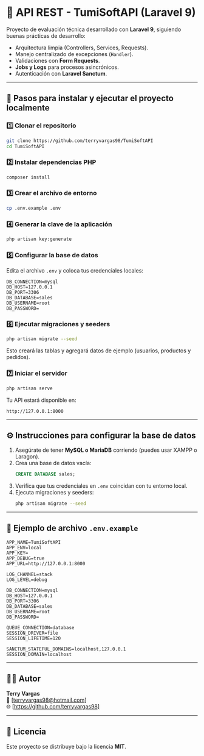 # 🧩 API REST - TumiSoftAPI (Laravel 9)

Proyecto de evaluación técnica desarrollado con **Laravel 9**, siguiendo buenas prácticas de desarrollo:  
- Arquitectura limpia (Controllers, Services, Requests).  
- Manejo centralizado de excepciones (`Handler`).  
- Validaciones con **Form Requests**.  
- **Jobs y Logs** para procesos asincrónicos.  
- Autenticación con **Laravel Sanctum**.

---

## 🚀 Pasos para instalar y ejecutar el proyecto localmente

### 1️⃣ Clonar el repositorio
```bash
git clone https://github.com/terryvargas98/TumiSoftAPI
cd TumiSoftAPI
```
   
### 2️⃣ Instalar dependencias PHP
```bash
composer install
```

### 3️⃣ Crear el archivo de entorno
```bash
cp .env.example .env
```

### 4️⃣ Generar la clave de la aplicación
```bash
php artisan key:generate
```

### 5️⃣ Configurar la base de datos  
Edita el archivo `.env` y coloca tus credenciales locales:

```env
DB_CONNECTION=mysql
DB_HOST=127.0.0.1
DB_PORT=3306
DB_DATABASE=sales
DB_USERNAME=root
DB_PASSWORD=
```

### 6️⃣ Ejecutar migraciones y seeders  
```bash
php artisan migrate --seed
```

Esto creará las tablas y agregará datos de ejemplo (usuarios, productos y pedidos).

### 7️⃣ Iniciar el servidor  
```bash
php artisan serve
```

Tu API estará disponible en:
```
http://127.0.0.1:8000
```

---

## ⚙️ Instrucciones para configurar la base de datos

1. Asegúrate de tener **MySQL o MariaDB** corriendo (puedes usar XAMPP o Laragon).  
2. Crea una base de datos vacía:
   ```sql
   CREATE DATABASE sales;
   ```
3. Verifica que tus credenciales en `.env` coincidan con tu entorno local.  
4. Ejecuta migraciones y seeders:
   ```bash
   php artisan migrate --seed
   ```

---

## 🧩 Ejemplo de archivo `.env.example`

```env
APP_NAME=TumiSoftAPI
APP_ENV=local
APP_KEY=
APP_DEBUG=true
APP_URL=http://127.0.0.1:8000

LOG_CHANNEL=stack
LOG_LEVEL=debug

DB_CONNECTION=mysql
DB_HOST=127.0.0.1
DB_PORT=3306
DB_DATABASE=sales
DB_USERNAME=root
DB_PASSWORD=

QUEUE_CONNECTION=database
SESSION_DRIVER=file
SESSION_LIFETIME=120

SANCTUM_STATEFUL_DOMAINS=localhost,127.0.0.1
SESSION_DOMAIN=localhost
```

---

## 👨‍💻 Autor

**Terry Vargas**  
📧 [terryvargas98@hotmail.com]  
🌐 [https://github.com/terryvargas98]

---

## 📄 Licencia

Este proyecto se distribuye bajo la licencia **MIT**.
